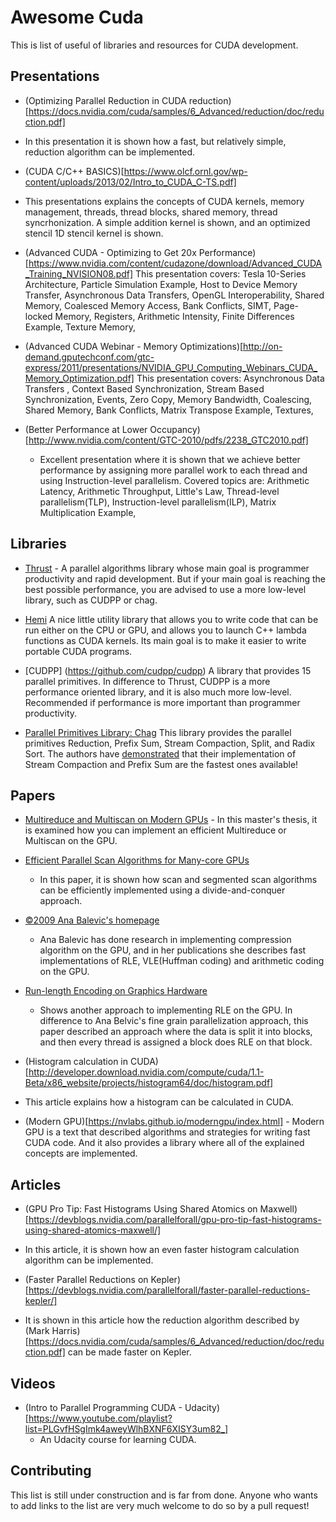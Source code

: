 # Awesome Cuda

This is list of useful of libraries and resources for CUDA
development.

## Presentations

* (Optimizing Parallel Reduction in CUDA
reduction)[https://docs.nvidia.com/cuda/samples/6_Advanced/reduction/doc/reduction.pdf]
- In this presentation it is shown how a fast, but relatively simple, reduction
algorithm can be implemented.

* (CUDA C/C++ BASICS)[https://www.olcf.ornl.gov/wp-content/uploads/2013/02/Intro_to_CUDA_C-TS.pdf]
- This presentations explains the concepts of CUDA kernels,
memory management, threads, thread blocks, shared memory, thread
syncrhonization. A simple addition kernel is shown, and an optimized stencil
1D stencil kernel is shown.

* (Advanced CUDA - Optimizing to Get 20x
  Performance)[https://www.nvidia.com/content/cudazone/download/Advanced_CUDA_Training_NVISION08.pdf]
  This presentation covers: Tesla 10-Series Architecture, Particle
  Simulation Example, Host to Device Memory Transfer, Asynchronous
  Data Transfers, OpenGL Interoperability, Shared Memory, Coalesced
  Memory Access, Bank Conflicts, SIMT, Page-locked Memory, Registers,
  Arithmetic Intensity, Finite Differences Example, Texture Memory,

* (Advanced CUDA Webinar - Memory
  Optimizations)[http://on-demand.gputechconf.com/gtc-express/2011/presentations/NVIDIA_GPU_Computing_Webinars_CUDA_Memory_Optimization.pdf]
  This presentation covers: Asynchronous Data Transfers , Context
  Based Synchronization, Stream Based Synchronization, Events, Zero
  Copy, Memory Bandwidth, Coalescing, Shared Memory, Bank Conflicts,
  Matrix Transpose Example, Textures,

* (Better Performance at Lower
  Occupancy)[http://www.nvidia.com/content/GTC-2010/pdfs/2238_GTC2010.pdf]
  - Excellent presentation where it is shown that we achieve better
  performance by assigning more parallel work to each thread and using
  Instruction-level parallelism. Covered topics are:
  Arithmetic Latency, Arithmetic Throughput, Little's Law,
  Thread-level parallelism(TLP), Instruction-level parallelism(ILP),
  Matrix Multiplication Example,

## Libraries

* [Thrust](https://github.com/thrust/thrust) - A parallel
  algorithms library whose main goal is programmer productivity and
  rapid development. But if your main goal is reaching the best
  possible performance, you are advised to use a more low-level
  library, such as CUDPP or chag.

* [Hemi](https://github.com/harrism/hemi) A nice little utility library that
 allows you to write code that can be run either on the CPU or GPU,
 and allows you to launch C++ lambda functions as CUDA kernels. Its
 main goal is to make it easier to write portable CUDA programs.

* [CUDPP] (https://github.com/cudpp/cudpp) A library that provides 15
  parallel primitives. In difference to Thrust, CUDPP is a more
  performance oriented library, and it is also much more
  low-level. Recommended if performance is more important than
  programmer productivity.

* [Parallel Primitives Library:
  Chag](https://newq.net/archived/www.cse.chalmers.se/pub/pp/) This
  library provides the parallel primitives Reduction, Prefix Sum,
  Stream Compaction, Split, and Radix Sort. The authors have
  [demonstrated](https://newq.net/archived/www.cse.chalmers.se/pub/pp/stream_compaction_pres.pdf)
  that their implementation of Stream Compaction and Prefix Sum are
  the fastest ones available!

## Papers

* [Multireduce and Multiscan on Modern
  GPUs](http://hiperfit.dk/pdf/marco-eilers-thesis.pdf) - In this
  master's thesis, it is examined how you can implement an efficient
  Multireduce or Multiscan on the GPU.

* [Efficient Parallel Scan Algorithms for
Many-core GPUs](http://www.idav.ucdavis.edu/publications/print_pub?pub_id=1041)
  - In this paper, it is shown how scan and segmented scan algorithms
  can be efficiently implemented using a divide-and-conquer approach.

* [©2009 Ana Balevic's homepage](http://tesla.rcub.bg.ac.rs/~taucet/coding.html)
  - Ana Balevic has done research in implementing compression
  algorithm on the GPU, and in her publications she describes fast
  implementations of RLE, VLE(Huffman coding) and arithmetic coding on
  the GPU.

* [Run-length Encoding on Graphics
  Hardware](https://www.cs.uaf.edu/media/filer_public/2013/08/27/ms_cs_ruth_rutter.pdf)
   - Shows another approach to implementing RLE on the GPU. In
  difference to Ana Belvic's fine grain parallelization approach, this
  paper described an approach where the data is split it into blocks,
  and then every thread is assigned a block does RLE on that block.


* (Histogram calculation in
CUDA)[http://developer.download.nvidia.com/compute/cuda/1.1-Beta/x86_website/projects/histogram64/doc/histogram.pdf]
- This article explains how a histogram can be calculated in CUDA.

* (Modern GPU)[https://nvlabs.github.io/moderngpu/index.html] - Modern GPU
is a text that described algorithms and strategies for writing fast
CUDA code. And it also provides a library where all of the explained
concepts are implemented.

## Articles

* (GPU Pro Tip: Fast Histograms Using Shared Atomics on
Maxwell)[https://devblogs.nvidia.com/parallelforall/gpu-pro-tip-fast-histograms-using-shared-atomics-maxwell/]
- In this article, it is shown how an even faster histogram
calculation algorithm can be implemented.

* (Faster Parallel Reductions on
Kepler)[https://devblogs.nvidia.com/parallelforall/faster-parallel-reductions-kepler/]
- It is shown in this article how the reduction algorithm described by (Mark
Harris)[https://docs.nvidia.com/cuda/samples/6_Advanced/reduction/doc/reduction.pdf]
can be made faster on Kepler.

## Videos

* (Intro to Parallel Programming CUDA -
  Udacity)[https://www.youtube.com/playlist?list=PLGvfHSgImk4aweyWlhBXNF6XISY3um82_]
  - An Udacity course for learning CUDA.

## Contributing

This list is still under construction and is far from done. Anyone who
wants to add links to the list are very much welcome to do so by a
pull request!


